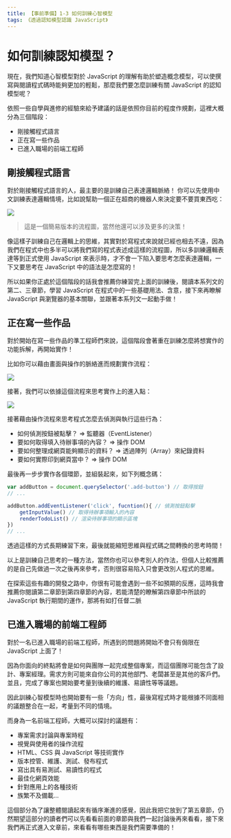 ```yaml
---
title: 【事前準備】1-3 如何訓練心智模型
tags: 《透過認知模型認識 JavaScript》
---
```


# 如何訓練認知模型？

現在，我們知道心智模型對於 JavaScript 的理解有助於塑造概念模型，可以使撰寫與閱讀程式碼時能夠更加的輕鬆，那麼我們要怎麼訓練有關 JavaScript 的認知模型呢？

依照一些自學與進修的經驗來給予建議的話是依照你目前的程度作規劃，這裡大概分為三個階段：
- 剛接觸程式語言
- 正在寫一些作品
- 已進入職場的前端工程師

## 剛接觸程式語言

對於剛接觸程式語言的人，最主要的是訓練自己表達邏輯脈絡！
你可以先使用中文訓練表達邏輯情境，比如說幫助一個正在超商的機器人來決定要不要買東西吃：

![](https://i.imgur.com/Q8jgo3M.png)
> 這是一個簡易版本的流程圖，當然他還可以涉及更多的決策！

像這樣子訓練自己在邏輯上的思維，其實對於寫程式來說就已經也相去不遠，因為我們在程式中也多半可以將我們寫的程式表述成這樣的流程圖，所以多訓練邏輯表達等到正式使用 JavaScript 來表示時，才不會一下陷入要思考怎麼表達邏輯，一下又要思考在 JavaScript 中的語法是怎麼寫的！

所以如果你正處於這個階段的話我會推薦你練習完上面的訓練後，閱讀本系列文的第二、三章節，學習 JavaScript 在程式中的一些基礎用法、含意，接下來再瞭解 JavaScript 與瀏覽器的基本關聯，並跟著本系列文一起動手做！

## 正在寫一些作品

對於開始在寫一些作品的準工程師們來說，這個階段會著重在訓練怎麼將想實作的功能拆解，再開始實作！

比如你可以藉由畫面與操作的脈絡進而規劃實作流程：

![](https://i.imgur.com/fz5zUMS.png)

接著，我們可以依據這個流程來思考實作上的進入點：

![](https://i.imgur.com/g5zQQt7.png)

接著藉由操作流程來思考程式怎麼去偵測與執行這些行為：
- 如何偵測按鈕被點擊？ => 監聽器（EventListener）
- 要如何取得填入待辦事項的內容？ => 操作 DOM
- 要如何整理成網頁能夠顯示的資料？ => 透過陣列（Array）來紀錄資料
- 要如何實際印到網頁當中？ => 操作 DOM

最後再一步步實作各個環節，並組裝起來，如下列概念碼：

```js
var addButton = document.querySelector('.add-button') // 取得按鈕
// ... 

addButton.addEventListener('click', fucntion(){ // 偵測按鈕點擊
    getInputValue() // 取得待辦事項輸入的內容
    renderTodoList() // 渲染待辦事項的顯示區塊
})
// ... 

```

透過這樣的方式長期練習下來，最後就能縮短思維與程式碼之間轉換的思考時間！

以上是訓練自己思考的一種方法，當然你也可以參考別人的作法，但個人比較推薦的是自己先做過一次之後再來參考，否則很容易陷入只會更改別人程式的思維。

在探索這些有趣的開發之路中，你很有可能會遇到一些不如預期的反應，這時我會推薦你閱讀第二章節到第四章節的內容，若能清楚的瞭解第四章節中所談的 JavaScript 執行期間的運作，那將有如打任督二脈

## 已進入職場的前端工程師

對於一名已進入職場的前端工程師，所遇到的問題將開始不會只有侷限在 JavaScript 上面了！

因為你面向的終點將會是如何與團隊一起完成整個專案，而這個團隊可能包含了設計、專案經理。需求方則可能來自你公司的其他部門、老闆甚至是其他的客戶們。並且，完成了專案也開始要考量到後續的維護、易讀性等等議題。

因此訓練心智模型時也開始要有一些「方向」性，最後寫程式時才能根據不同面相的議題整合在一起，考量到不同的情境。

而身為一名前端工程師，大概可以探討的議題有：

- 專案需求討論與專案時程
- 視覺與使用者的操作流程
- HTML、CSS 與 JavaScript 等技術實作
- 版本控管、維護、測試、發布程式
- 寫出具有易測試、易讀性的程式
- 最佳化網頁效能
- 針對應用上的各種技術
- 族繁不及備載...

這個部分為了讓整體閱讀起來有循序漸進的感覺，因此我把它放到了第五章節，仍然期望這部分的讀者們可以先看看前面的章節與我們一起討論後再來看看，接下來我們再正式進入文章前，來看看有哪些東西是我們需要準備的！
